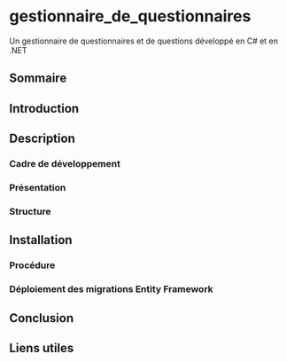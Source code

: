 # gestionnaire_de_questionnaires

Un gestionnaire de questionnaires et de questions développé en C# et en .NET

## Sommaire

## Introduction

## Description

### Cadre de développement

### Présentation

### Structure

## Installation

### Procédure

### Déploiement des migrations Entity Framework

## Conclusion

## Liens utiles
